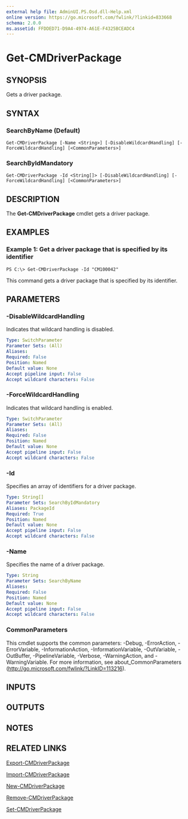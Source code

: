 ```yaml
---
external help file: AdminUI.PS.Osd.dll-Help.xml
online version: https://go.microsoft.com/fwlink/?linkid=833668
schema: 2.0.0
ms.assetid: FFDDED71-D9A4-4974-A61E-F4325BCEADC4
---
```


# Get-CMDriverPackage

## SYNOPSIS
Gets a driver package.

## SYNTAX

### SearchByName (Default)
```
Get-CMDriverPackage [-Name <String>] [-DisableWildcardHandling] [-ForceWildcardHandling] [<CommonParameters>]
```

### SearchByIdMandatory
```
Get-CMDriverPackage -Id <String[]> [-DisableWildcardHandling] [-ForceWildcardHandling] [<CommonParameters>]
```

## DESCRIPTION
The **Get-CMDriverPackage** cmdlet gets a driver package.

## EXAMPLES

### Example 1: Get a driver package that is specified by its identifier
```
PS C:\> Get-CMDriverPackage -Id "CM100042"
```

This command gets a driver package that is specified by its identifier.

## PARAMETERS

### -DisableWildcardHandling
Indicates that wildcard handling is disabled.

```yaml
Type: SwitchParameter
Parameter Sets: (All)
Aliases: 
Required: False
Position: Named
Default value: None
Accept pipeline input: False
Accept wildcard characters: False
```

### -ForceWildcardHandling
Indicates that wildcard handling is enabled.

```yaml
Type: SwitchParameter
Parameter Sets: (All)
Aliases: 
Required: False
Position: Named
Default value: None
Accept pipeline input: False
Accept wildcard characters: False
```

### -Id
Specifies an array of identifiers for a driver package.

```yaml
Type: String[]
Parameter Sets: SearchByIdMandatory
Aliases: PackageId
Required: True
Position: Named
Default value: None
Accept pipeline input: False
Accept wildcard characters: False
```

### -Name
Specifies the name of a driver package.

```yaml
Type: String
Parameter Sets: SearchByName
Aliases: 
Required: False
Position: Named
Default value: None
Accept pipeline input: False
Accept wildcard characters: False
```

### CommonParameters
This cmdlet supports the common parameters: -Debug, -ErrorAction, -ErrorVariable, -InformationAction, -InformationVariable, -OutVariable, -OutBuffer, -PipelineVariable, -Verbose, -WarningAction, and -WarningVariable. For more information, see about_CommonParameters (http://go.microsoft.com/fwlink/?LinkID=113216).

## INPUTS

## OUTPUTS

## NOTES

## RELATED LINKS

[Export-CMDriverPackage](./Export-CMDriverPackage.md)

[Import-CMDriverPackage](./Import-CMDriverPackage.md)

[New-CMDriverPackage](./New-CMDriverPackage.md)

[Remove-CMDriverPackage](./Remove-CMDriverPackage.md)

[Set-CMDriverPackage](./Set-CMDriverPackage.md)
